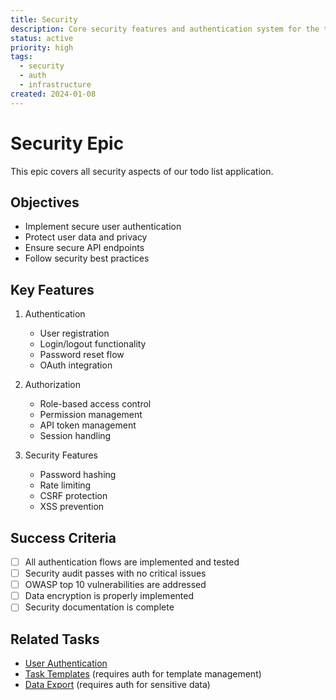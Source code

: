 ```yaml
---
title: Security
description: Core security features and authentication system for the todo list application
status: active
priority: high
tags:
  - security
  - auth
  - infrastructure
created: 2024-01-08
---
```


# Security Epic

This epic covers all security aspects of our todo list application.

## Objectives

- Implement secure user authentication
- Protect user data and privacy
- Ensure secure API endpoints
- Follow security best practices

## Key Features

1. Authentication
   - User registration
   - Login/logout functionality
   - Password reset flow
   - OAuth integration

2. Authorization
   - Role-based access control
   - Permission management
   - API token management
   - Session handling

3. Security Features
   - Password hashing
   - Rate limiting
   - CSRF protection
   - XSS prevention

## Success Criteria

- [ ] All authentication flows are implemented and tested
- [ ] Security audit passes with no critical issues
- [ ] OWASP top 10 vulnerabilities are addressed
- [ ] Data encryption is properly implemented
- [ ] Security documentation is complete

## Related Tasks

- [User Authentication](/tasks/user-authentication.md)
- [Task Templates](/tasks/task-templates.md) (requires auth for template management)
- [Data Export](/tasks/data-export.md) (requires auth for sensitive data) 